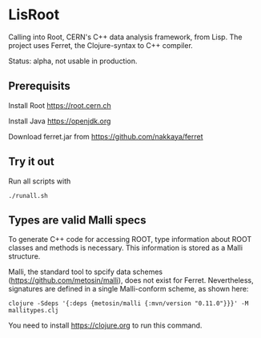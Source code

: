 # LisRoot
Calling into Root, CERN's C++ data analysis framework, from Lisp. The project uses Ferret, the Clojure-syntax to C++ compiler.

Status: alpha, not usable in production.

## Prerequisits

Install Root https://root.cern.ch

Install Java https://openjdk.org

Download ferret.jar from https://github.com/nakkaya/ferret

## Try it out

Run all scripts with
```
./runall.sh
```

## Types are valid Malli specs

To generate C++ code for accessing ROOT, type information about ROOT classes and methods is necessary. This information is stored as a Malli structure.

Malli, the standard tool to spcify data schemes (https://github.com/metosin/malli), does not exist for Ferret. Nevertheless, signatures are defined in a single Malli-conform scheme, as shown here:

```
clojure -Sdeps '{:deps {metosin/malli {:mvn/version "0.11.0"}}}' -M  mallitypes.clj
```

You need to install https://clojure.org to run this command.

